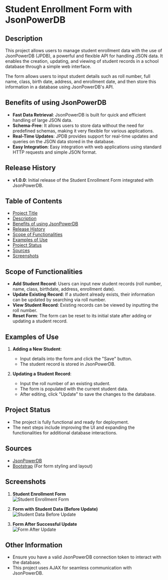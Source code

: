 # Student Enrollment Form with JsonPowerDB

## Description
This project allows users to manage student enrollment data with the use of JsonPowerDB (JPDB), a powerful and flexible API for handling JSON data. It enables the creation, updating, and viewing of student records in a school database through a simple web interface.

The form allows users to input student details such as roll number, full name, class, birth date, address, and enrollment date, and then store this information in a database using JsonPowerDB's API.

## Benefits of using JsonPowerDB
- **Fast Data Retrieval**: JsonPowerDB is built for quick and efficient handling of large JSON data.
- **Schema-Free**: It allows users to store data without the need for predefined schemas, making it very flexible for various applications.
- **Real-Time Updates**: JPDB provides support for real-time updates and queries on the JSON data stored in the database.
- **Easy Integration**: Easy integration with web applications using standard HTTP requests and simple JSON format.

## Release History
- **v1.0.0**: Initial release of the Student Enrollment Form integrated with JsonPowerDB.

## Table of Contents
- [Project Title](#student-enrollment-form-with-jsonpowerdb)
- [Description](#description)
- [Benefits of using JsonPowerDB](#benefits-of-using-jsonpowerdb)
- [Release History](#release-history)
- [Scope of Functionalities](#scope-of-functionalities)
- [Examples of Use](#examples-of-use)
- [Project Status](#project-status)
- [Sources](#sources)
- [Screenshots](#screenshots)

## Scope of Functionalities
- **Add Student Record**: Users can input new student records (roll number, name, class, birthdate, address, enrollment date).
- **Update Existing Record**: If a student already exists, their information can be updated by searching via roll number.
- **View Student Record**: Existing records can be viewed by inputting the roll number.
- **Reset Form**: The form can be reset to its initial state after adding or updating a student record.

## Examples of Use
1. **Adding a New Student**:
   - Input details into the form and click the "Save" button.
   - The student record is stored in JsonPowerDB.

2. **Updating a Student Record**:
   - Input the roll number of an existing student.
   - The form is populated with the current student data.
   - After editing, click "Update" to save the changes to the database.

## Project Status
- The project is fully functional and ready for deployment.
- The next steps include improving the UI and expanding the functionalities for additional database interactions.

## Sources
- [JsonPowerDB](https://www.jsonpowerdb.com/)
- [Bootstrap](https://getbootstrap.com/) (For form styling and layout)

## Screenshots
1. **Student Enrollment Form**  
   ![Student Enrollment Form](path_to_image/screenshot1.png)
   
2. **Form with Student Data (Before Update)**  
   ![Student Data Before Update](path_to_image/screenshot2.png)

3. **Form After Successful Update**  
   ![Form After Update](/screenshot)



## Other Information
- Ensure you have a valid JsonPowerDB connection token to interact with the database.
- This project uses AJAX for seamless communication with JsonPowerDB.

